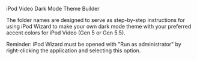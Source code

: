 iPod Video Dark Mode Theme Builder

The folder names are designed to serve as step-by-step instructions for using iPod Wizard to make your own dark mode theme with your preferred accent colors for iPod Video (Gen 5 or Gen 5.5).

Reminder: iPod Wizard must be opened with "Run as administrator" by right-clicking the application and selecting this option.
